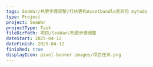```yaml
---
tags: SeaWar/热更步骤调整/打热更和Assetbundle差异包 mytodo
type: Project
project: SeaWar
projectType: Task
fileDirPath: 项目/SeaWar/热更步骤调整
dateStart: 2025-04-12
dateFinish: 2025-04-12
finished: true
displayIcon: pixel-banner-images/项目任务.png
---
```






